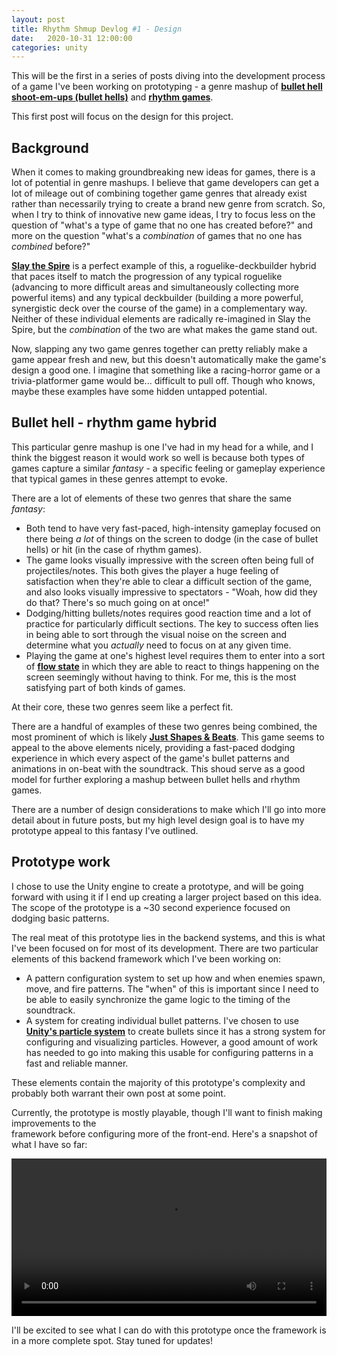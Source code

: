 ```yaml
---
layout: post
title: Rhythm Shmup Devlog #1 - Design
date:   2020-10-31 12:00:00
categories: unity
---
```


This will be the first in a series of posts diving into the development process of 
a game I've been working on prototyping - a genre mashup of 
[**bullet hell shoot-em-ups (bullet hells)**](https://tvtropes.org/pmwiki/pmwiki.php/Main/BulletHell) 
and [**rhythm games**](https://en.wikipedia.org/wiki/Rhythm_game). 

This first post will focus on the design for this project. 

## Background

When it comes to making groundbreaking new ideas for games, there is a lot of potential in 
genre mashups. I believe that game developers can get a lot of mileage out of combining 
together game genres that already exist rather than necessarily trying to create a brand 
new genre from scratch. So, when I try to think of innovative new game ideas, I try to focus 
less on the question of "what's a type of game that no one has created before?" and more on the 
question "what's a *combination* of games that no one has *combined* before?"

[**Slay the Spire**](https://en.wikipedia.org/wiki/Slay_the_Spire) is a perfect example of this, 
a roguelike-deckbuilder hybrid that paces itself to match the progression of any 
typical roguelike (advancing to more difficult areas and simultaneously collecting more powerful items) 
and any typical deckbuilder (building a more powerful, synergistic deck over the course of the game) 
in a complementary way. Neither of these individual elements are radically re-imagined in Slay the Spire, but 
the *combination* of the two are what makes the game stand out. 

Now, slapping any two game genres together can pretty reliably make a game appear fresh and new, but 
this doesn't automatically make the game's design a good one. I imagine that something like a racing-horror 
game or a trivia-platformer game would be... difficult to pull off. Though who knows, maybe these examples 
have some hidden untapped potential. 

## Bullet hell - rhythm game hybrid

This particular genre mashup is one I've had in my head for a while, and I think the biggest reason 
it would work so well is because both types of games capture a similar *fantasy* - a specific feeling or 
gameplay experience that typical games in these genres attempt to evoke. 

There are a lot of elements of these two genres that share the same *fantasy*: 
* Both tend to have very fast-paced, high-intensity gameplay focused on there being *a lot* of things on the screen to dodge (in the case of bullet hells) or hit (in the case of rhythm games). 
* The game looks visually impressive with the screen often being full of projectiles/notes. This both gives the player a huge feeling of satisfaction when they're able to clear a difficult section of the game, and also looks visually impressive to spectators - "Woah, how did they do that? There's so much going on at once!"
* Dodging/hitting bullets/notes requires good reaction time and a lot of practice for particularly difficult sections. The key to success often lies in being able to sort through the visual noise on the screen and determine what you *actually* need to focus on at any given time. 
* Playing the game at one's highest level requires them to enter into a sort of [**flow state**](https://www.headspace.com/articles/flow-state) in which they are able to react to things happening on the screen seemingly without having to think. For me, this is the most satisfying part of both kinds of games. 

At their core, these two genres seem like a perfect fit. 

There are a handful of examples of these two genres being combined, the most prominent of which is likely 
[**Just Shapes & Beats**](https://www.youtube.com/watch?v=aEGVEr4_3kI). This game seems to appeal to
the above elements nicely, providing a fast-paced dodging experience in which every aspect of the game's
bullet patterns and animations in on-beat with the soundtrack. This shoud serve as a good model for further exploring
a mashup between bullet hells and rhythm games. 

There are a number of design considerations to make which I'll go into more detail about in future posts,
but my high level design goal is to have my prototype appeal to this fantasy I've outlined. 

## Prototype work

I chose to use the Unity engine to create a prototype, and will be going forward with using it if I end
up creating a larger project based on this idea. The scope of the prototype is a ~30 second experience focused
on dodging basic patterns. 

The real meat of this prototype lies in the backend systems, and this is what I've been focused on for
most of its development. There are two particular elements of this backend framework which I've
been working on:
* A pattern configuration system to set up how and when enemies spawn, move, and fire patterns. The "when" of this is important since I need to be able to easily synchronize the game logic to the timing of the soundtrack. 
* A system for creating individual bullet patterns. I've chosen to use [**Unity's particle system**](https://docs.unity3d.com/ScriptReference/ParticleSystem.html) to create bullets since it has a strong system for configuring and visualizing particles. However, a good amount of work has needed to go into making this usable for configuring patterns in a fast and reliable manner.

These elements contain the majority of this prototype's complexity and probably both warrant their own post at some point. 

Currently, the prototype is mostly playable, though I'll want to finish making improvements to the  
framework before configuring more of the front-end. Here's a snapshot of what I have so far: 

<video class="center-block" width="100%" height="auto" controls="controls">
  <source src="/static/img/FitD/basicGameplay.mp4" type="video/mp4">
</video>

I'll be excited to see what I can do with this prototype once the framework is in a more complete
spot. Stay tuned for updates!
